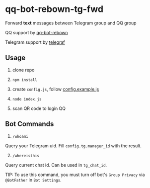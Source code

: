 # qq-bot-rebown-tg-fwd

Forward **text** messages between Telegram group and QQ group

QQ support by [qq-bot-rebown](https://github.com/rocket1184/qq-bot-rebown)

Telegram support by [telegraf](https://github.com/telegraf/telegraf)

## Usage

1. clone repo

2. `npm install`

3. create `config.js`, follow [config.example.js](/config.example.js)

4. `node index.js`

5. scan QR code to login QQ

## Bot Commands

1. `/whoami`

Query your Telegram uid. Fill `config.tg.manager_id` with the result.

2. `/whereisthis`

Query current chat id. Can be used in `tg_chat_id`.

TIP: To use this command, you must turn off bot's `Group Privacy` via `@BotFather` in `Bot Settings`.
